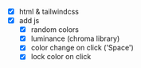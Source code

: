 - [x] html & tailwindcss
- [x] add js
    - [x] random colors
    - [x] luminance (chroma library)
    - [x] color change on click ('Space')
    - [x] lock color on click
